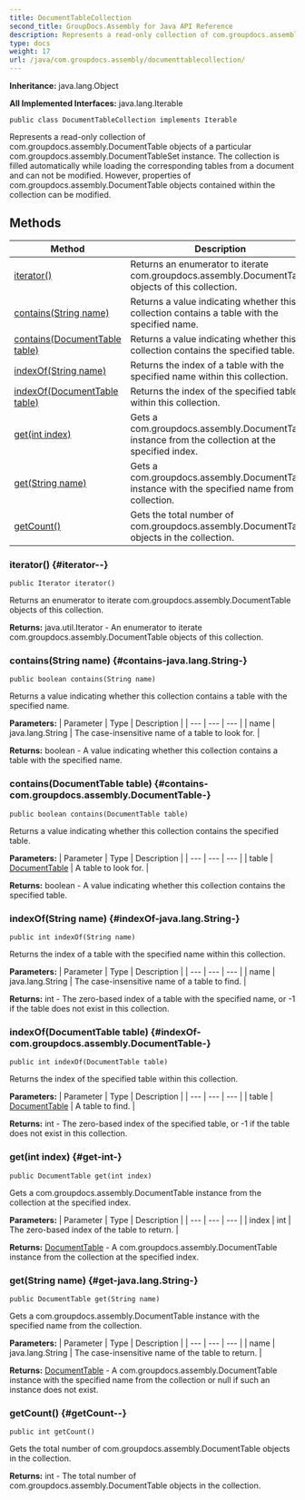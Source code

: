 ```yaml
---
title: DocumentTableCollection
second_title: GroupDocs.Assembly for Java API Reference
description: Represents a read-only collection of com.groupdocs.assembly.DocumentTable objects of a particular com.groupdocs.assembly.DocumentTableSet instance.
type: docs
weight: 17
url: /java/com.groupdocs.assembly/documenttablecollection/
---
```

**Inheritance:**
java.lang.Object

**All Implemented Interfaces:**
java.lang.Iterable
```
public class DocumentTableCollection implements Iterable
```

Represents a read-only collection of com.groupdocs.assembly.DocumentTable objects of a particular com.groupdocs.assembly.DocumentTableSet instance. The collection is filled automatically while loading the corresponding tables from a document and can not be modified. However, properties of com.groupdocs.assembly.DocumentTable objects contained within the collection can be modified.
## Methods

| Method | Description |
| --- | --- |
| [iterator()](#iterator--) | Returns an enumerator to iterate com.groupdocs.assembly.DocumentTable objects of this collection. |
| [contains(String name)](#contains-java.lang.String-) | Returns a value indicating whether this collection contains a table with the specified name. |
| [contains(DocumentTable table)](#contains-com.groupdocs.assembly.DocumentTable-) | Returns a value indicating whether this collection contains the specified table. |
| [indexOf(String name)](#indexOf-java.lang.String-) | Returns the index of a table with the specified name within this collection. |
| [indexOf(DocumentTable table)](#indexOf-com.groupdocs.assembly.DocumentTable-) | Returns the index of the specified table within this collection. |
| [get(int index)](#get-int-) | Gets a com.groupdocs.assembly.DocumentTable instance from the collection at the specified index. |
| [get(String name)](#get-java.lang.String-) | Gets a com.groupdocs.assembly.DocumentTable instance with the specified name from the collection. |
| [getCount()](#getCount--) | Gets the total number of com.groupdocs.assembly.DocumentTable objects in the collection. |
### iterator() {#iterator--}
```
public Iterator iterator()
```


Returns an enumerator to iterate com.groupdocs.assembly.DocumentTable objects of this collection.

**Returns:**
java.util.Iterator - An enumerator to iterate com.groupdocs.assembly.DocumentTable objects of this collection.
### contains(String name) {#contains-java.lang.String-}
```
public boolean contains(String name)
```


Returns a value indicating whether this collection contains a table with the specified name.

**Parameters:**
| Parameter | Type | Description |
| --- | --- | --- |
| name | java.lang.String | The case-insensitive name of a table to look for. |

**Returns:**
boolean - A value indicating whether this collection contains a table with the specified name.
### contains(DocumentTable table) {#contains-com.groupdocs.assembly.DocumentTable-}
```
public boolean contains(DocumentTable table)
```


Returns a value indicating whether this collection contains the specified table.

**Parameters:**
| Parameter | Type | Description |
| --- | --- | --- |
| table | [DocumentTable](../../com.groupdocs.assembly/documenttable) | A table to look for. |

**Returns:**
boolean - A value indicating whether this collection contains the specified table.
### indexOf(String name) {#indexOf-java.lang.String-}
```
public int indexOf(String name)
```


Returns the index of a table with the specified name within this collection.

**Parameters:**
| Parameter | Type | Description |
| --- | --- | --- |
| name | java.lang.String | The case-insensitive name of a table to find. |

**Returns:**
int - The zero-based index of a table with the specified name, or -1 if the table does not exist in this collection.
### indexOf(DocumentTable table) {#indexOf-com.groupdocs.assembly.DocumentTable-}
```
public int indexOf(DocumentTable table)
```


Returns the index of the specified table within this collection.

**Parameters:**
| Parameter | Type | Description |
| --- | --- | --- |
| table | [DocumentTable](../../com.groupdocs.assembly/documenttable) | A table to find. |

**Returns:**
int - The zero-based index of the specified table, or -1 if the table does not exist in this collection.
### get(int index) {#get-int-}
```
public DocumentTable get(int index)
```


Gets a com.groupdocs.assembly.DocumentTable instance from the collection at the specified index.

**Parameters:**
| Parameter | Type | Description |
| --- | --- | --- |
| index | int | The zero-based index of the table to return. |

**Returns:**
[DocumentTable](../../com.groupdocs.assembly/documenttable) - A com.groupdocs.assembly.DocumentTable instance from the collection at the specified index.
### get(String name) {#get-java.lang.String-}
```
public DocumentTable get(String name)
```


Gets a com.groupdocs.assembly.DocumentTable instance with the specified name from the collection.

**Parameters:**
| Parameter | Type | Description |
| --- | --- | --- |
| name | java.lang.String | The case-insensitive name of the table to return. |

**Returns:**
[DocumentTable](../../com.groupdocs.assembly/documenttable) - A com.groupdocs.assembly.DocumentTable instance with the specified name from the collection or null if such an instance does not exist.
### getCount() {#getCount--}
```
public int getCount()
```


Gets the total number of com.groupdocs.assembly.DocumentTable objects in the collection.

**Returns:**
int - The total number of com.groupdocs.assembly.DocumentTable objects in the collection.
